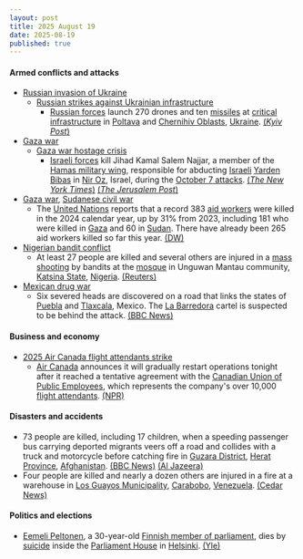 ```yaml
---
layout: post
title: 2025 August 19
date: 2025-08-19
published: true
---
```



#### Armed conflicts and attacks

* [Russian invasion of Ukraine](https://en.wikipedia.org/wiki/Russian_invasion_of_Ukraine "Russian invasion of Ukraine")
  * [Russian strikes against Ukrainian infrastructure](https://en.wikipedia.org/wiki/Russian_strikes_against_Ukrainian_infrastructure_%282022%E2%80%93present%29 "Russian strikes against Ukrainian infrastructure (2022–present)")
    * [Russian forces](https://en.wikipedia.org/wiki/Russian_Armed_Forces "Russian Armed Forces") launch 270 drones and ten [missiles](https://en.wikipedia.org/wiki/Missile "Missile") at [critical infrastructure](https://en.wikipedia.org/wiki/Critical_infrastructure "Critical infrastructure") in [Poltava](https://en.wikipedia.org/wiki/Poltava_Oblast "Poltava Oblast") and [Chernihiv Oblasts](https://en.wikipedia.org/wiki/Chernihiv_Oblast "Chernihiv Oblast"), [Ukraine](https://en.wikipedia.org/wiki/Ukraine "Ukraine"). [(*Kyiv Post*)](https://www.kyivpost.com/post/58536)
* [Gaza war](https://en.wikipedia.org/wiki/Gaza_war "Gaza war")
  * [Gaza war hostage crisis](https://en.wikipedia.org/wiki/Gaza_war_hostage_crisis "Gaza war hostage crisis")
    * [Israeli forces](https://en.wikipedia.org/wiki/Israeli_forces "Israeli forces") kill Jihad Kamal Salem Najjar, a member of the [Hamas military wing](https://en.wikipedia.org/wiki/Hamas_military_wing "Hamas military wing"), responsible for abducting [Israeli](https://en.wikipedia.org/wiki/Israel "Israel") [Yarden Bibas](https://en.wikipedia.org/wiki/Yarden_Bibas "Yarden Bibas") in [Nir Oz](https://en.wikipedia.org/wiki/Nir_Oz "Nir Oz"), Israel, during the [October 7 attacks](https://en.wikipedia.org/wiki/October_7_attacks "October 7 attacks"). [(*The New York Times*)](https://www.nytimes.com/2025/08/19/world/middleeast/hamas-israel-bibas-kidnapping.html) [(*The Jerusalem Post*)](https://www.jpost.com/israel-news/defense-news/article-864702)
* [Gaza war](https://en.wikipedia.org/wiki/Gaza_war "Gaza war"), [Sudanese civil war](https://en.wikipedia.org/wiki/Sudanese_civil_war_%282023%E2%80%93present%29 "Sudanese civil war (2023–present)")
  * The [United Nations](https://en.wikipedia.org/wiki/United_Nations "United Nations") reports that a record 383 [aid workers](https://en.wikipedia.org/wiki/Aid_workers "Aid workers") were killed in the 2024 calendar year, up by 31% from 2023, including 181 who were killed in [Gaza](https://en.wikipedia.org/wiki/Gaza_Strip "Gaza Strip") and 60 in [Sudan](https://en.wikipedia.org/wiki/Sudan "Sudan"). There have already been 265 aid workers killed so far this year. [(DW)](https://www.dw.com/en/aid-worker-deaths-surge-in-gaza-un-report-says/a-73694336)
* [Nigerian bandit conflict](https://en.wikipedia.org/wiki/Nigerian_bandit_conflict "Nigerian bandit conflict")
  * At least 27 people are killed and several others are injured in a [mass shooting](https://en.wikipedia.org/wiki/Mass_shooting "Mass shooting") by bandits at the [mosque](https://en.wikipedia.org/wiki/Mosque "Mosque") in Unguwan Mantau community, [Katsina State](https://en.wikipedia.org/wiki/Katsina_State "Katsina State"), [Nigeria](https://en.wikipedia.org/wiki/Nigeria "Nigeria"). [(Reuters)](https://www.reuters.com/world/africa/bandits-kill-least-27-northern-nigeria-mosque-attack-officials-say-2025-08-19/)
* [Mexican drug war](https://en.wikipedia.org/wiki/Mexican_drug_war "Mexican drug war")
  * Six severed heads are discovered on a road that links the states of [Puebla](https://en.wikipedia.org/wiki/Puebla "Puebla") and [Tlaxcala](https://en.wikipedia.org/wiki/Tlaxcala "Tlaxcala"), Mexico. The [La Barredora](https://en.wikipedia.org/wiki/La_Barredora "La Barredora") cartel is suspected to be behind the attack. [(BBC News)](https://www.bbc.com/news/articles/c8ry1m202nro)

#### Business and economy

* [2025 Air Canada flight attendants strike](https://en.wikipedia.org/wiki/2025_Air_Canada_flight_attendants_strike "2025 Air Canada flight attendants strike")
  * [Air Canada](https://en.wikipedia.org/wiki/Air_Canada "Air Canada") announces it will gradually restart operations tonight after it reached a tentative agreement with the [Canadian Union of Public Employees](https://en.wikipedia.org/wiki/Canadian_Union_of_Public_Employees "Canadian Union of Public Employees"), which represents the company's over 10,000 [flight attendants](https://en.wikipedia.org/wiki/Flight_attendants "Flight attendants"). [(NPR)](https://www.npr.org/2025/08/19/nx-s1-5507052/air-canada-flights-resume-flight-attendants-union-strike)

#### Disasters and accidents

* 73 people are killed, including 17 children, when a speeding passenger bus carrying deported migrants veers off a road and collides with a truck and motorcycle before catching fire in [Guzara District](https://en.wikipedia.org/wiki/Guzara_District "Guzara District"), [Herat Province](https://en.wikipedia.org/wiki/Herat_Province "Herat Province"), [Afghanistan](https://en.wikipedia.org/wiki/Afghanistan "Afghanistan"). [(BBC News)](https://www.bbc.com/news/articles/c336jj5xkvko) [(Al Jazeera)](https://www.aljazeera.com/news/2025/8/19/more-than-70-killed-after-bus-carrying-returning-afghans-hits-truck)
* Four people are killed and nearly a dozen others are injured in a fire at a warehouse in [Los Guayos Municipality](https://en.wikipedia.org/wiki/Los_Guayos_Municipality "Los Guayos Municipality"), [Carabobo](https://en.wikipedia.org/wiki/Carabobo "Carabobo"), [Venezuela](https://en.wikipedia.org/wiki/Venezuela "Venezuela"). [(Cedar News)](https://cedarnews.net/newstasks/massive-fire-in-venezuela-los-guayos/871500/)

#### Politics and elections

* [Eemeli Peltonen](https://en.wikipedia.org/wiki/Eemeli_Peltonen "Eemeli Peltonen"), a 30-year-old [Finnish member of parliament](https://en.wikipedia.org/wiki/Parliament_of_Finland#Members_of_the_Parliament "Parliament of Finland"), dies by [suicide](https://en.wikipedia.org/wiki/Suicide "Suicide") inside the [Parliament House](https://en.wikipedia.org/wiki/Parliament_House%2C_Helsinki "Parliament House, Helsinki") in [Helsinki](https://en.wikipedia.org/wiki/Helsinki "Helsinki"). [(Yle)](https://yle.fi/a/74-20178221)
